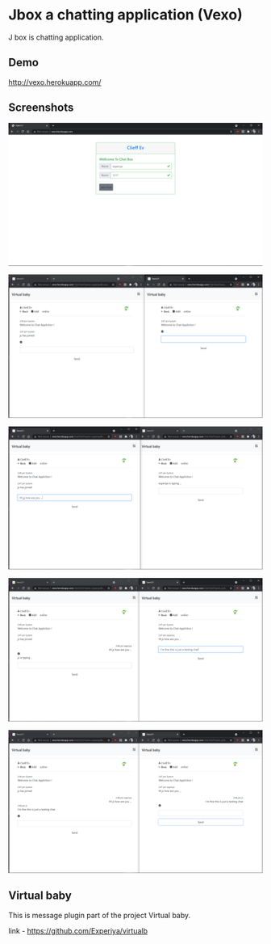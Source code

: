 
# Jbox a chatting application (Vexo)

J box is chatting application.


## Demo

http://vexo.herokuapp.com/

  
## Screenshots

![App Screenshot](https://github.com/Experiya/snapshot/blob/main/Vexo/Screenshot%20(479).png?raw=true)
  
![App Screenshot](https://github.com/Experiya/snapshot/blob/main/Vexo/Screenshot%20(480).png?raw=true)

![App Screenshot](https://github.com/Experiya/snapshot/blob/main/Vexo/Screenshot%20(481).png?raw=true)

![App Screenshot](https://github.com/Experiya/snapshot/blob/main/Vexo/Screenshot%20(482).png?raw=true)

![App Screenshot](https://github.com/Experiya/snapshot/blob/main/Vexo/Screenshot%20(483).png?raw=true)
## Virtual baby 

This is message plugin part of the project Virtual baby.

link - https://github.com/Experiya/virtualb


  

